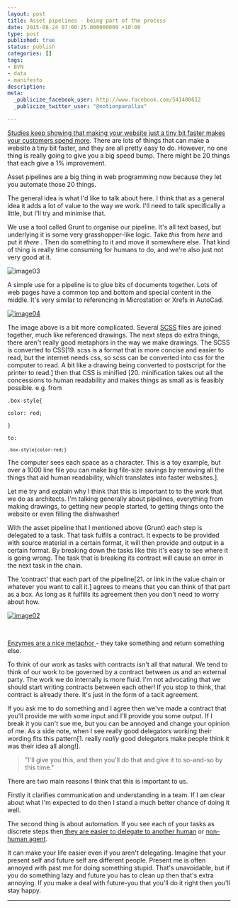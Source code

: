 ```yaml
---
layout: post
title: Asset pipelines - being part of the process
date: 2015-08-24 07:00:25.000000000 +10:00
type: post
published: true
status: publish
categories: []
tags:
- BVN
- data
- manifesto
description:
meta:
  _publicize_facebook_user: http://www.facebook.com/541400612
  _publicize_twitter_user: "@notionparallax"

---
```

<p><!--more--><a title="Google Research Blog | The latest news from Research at Google | Speed Matters" href="http://googleresearch.blogspot.com.au/2009/06/speed-matters.html">Studies keep showing that making your website just a tiny bit faster </a><a title="HOW ONE SECOND COULD COST AMAZON $1.6 BILLION IN SALES" href="http://www.fastcompany.com/1825005/how-one-second-could-cost-amazon-16-billion-sales">makes your customers spend more</a>. There are lots of things that can make a website a tiny bit faster, and they are all pretty easy to do. However, no one thing is really going to give you a big speed bump. There might be 20 things that each give a 1% improvement.</p>
<p>Asset pipelines are a big thing in web programming now because they let you automate those 20 things.</p>
<p>The general idea is what I'd like to talk about here. I think that as a general idea it adds a lot of value to the way we work. I'll need to talk specifically a little, but I'll try and minimise that.</p>
<p>We use a tool called Grunt to organise our pipeline. It's all text based, but underlying it is some very grasshopper-like logic. Take <em>this</em> from <em>here</em> and put it <em>there</em> . Then do something to it and move it somewhere else. That kind of thing is really time consuming for humans to do, and we're also just not very good at it.</p>
<p><img class="size-full wp-image-1849 alignnone" src="{{ site.baseurl }}/assets/image03.png" alt="image03" /></p>
<p>A simple use for a pipeline is to glue bits of documents together. Lots of web pages have a common top and bottom and special content in the middle. It's very similar to referencing in Microstation or Xrefs in AutoCad.</p>
<p><a href="/wordpress/wp-content/uploads/2015/08/image04.png" rel="attachment wp-att-1848"><img class="alignright size-full wp-image-1848" src="{{ site.baseurl }}/assets/image04.png" alt="image04" /></a></p>
<p>The image above is a bit more complicated. Several <a href="http://sass-lang.com/">SCSS</a> files are joined together, much like referenced drawings. The next steps do extra things, there aren't really good metaphors in the way we make drawings. The SCSS is converted to CSS[19. scss is a format that is more concise and easier to read, but the internet needs css, so scss can be converted into css for the computer to read. A bit like a drawing being converted to postscript for the printer to read.] then that CSS is minified [20. minification takes out all the concessions to human readability and makes things as small as is feasibly possible. e.g. from</p>
<p><code>.box-style{<br />
color: red;<br />
}<br />
to:<br />
<code>.box-style{color:red;}</code></code></p>
<p>The computer sees each space as a character. This is a toy example, but over a 1000 line file you can make big file-size savings by removing all the things that aid human readability, which translates into faster websites.].</p>
<p>Let me try and explain why I think that this is important to to the work that we do as architects. I'm talking generally about pipelines, everything from making drawings, to getting new people started, to getting things onto the website or even filling the dishwasher!</p>
<p>With the asset pipeline that I mentioned above (Grunt) each step is delegated to a task. That task fulfils a contract. It expects to be provided with source material in a certain format, it will then provide and output in a certain format. By breaking down the tasks like this it's easy to see where it is going wrong. The task that is breaking its contract will cause an error in the next task in the chain.</p>
<p>The ‘contract' that each part of the pipeline[21. or link in the value chain or whatever you want to call it.] agrees to means that you can think of that part as a box. As long as it fulfills its agreement then you don't need to worry about how.</p>
<p><a href="/wordpress/wp-content/uploads/2015/08/image02.jpg" rel="attachment wp-att-1850"><img class="size-full wp-image-1850 alignnone" src="{{ site.baseurl }}/assets/image02.jpg" alt="image02" /></a></p>
<p>&nbsp;</p>
<p class="c2 c4 c25"><a href="http://www.google.com/url?q=http%3A%2F%2Fwww.chem4kids.com%2Ffiles%2Fbio_enzymes.html&amp;sa=D&amp;sntz=1&amp;usg=AFQjCNGD-692o6iIs83aLNDP3BGhTvXbgg">Enzymes are a nice metaphor </a>- they take something and return something else.</p>
<p>To think of our work as tasks with contracts isn't all that natural. We tend to think of our work to be governed by a contract between us and an external party. The work we do internally is more fluid. I'm not advocating that we should start writing contracts between each other! If you stop to think, that contract is already there. It's just in the form of a tacit agreement.</p>
<p>If you ask me to do something and I agree then we've made a contract that you'll provide me with some input and I'll provide you some output. If I break it you can't sue me, but you can be annoyed and change your opinion of me. As a side note, when I see really good delegators working their wording fits this pattern[1. really <em>really</em> good delegators make people think it was their idea all along!].</p>
<blockquote><p>"I'll give you this, and then you'll do that and give it to so-and-so by this time."</p></blockquote>
<p>There are two main reasons I think that this is important to us.</p>
<p>Firstly it clarifies communication and understanding in a team. If I am clear about what I'm expected to do then I stand a much better chance of doing it well.</p>
<p>The second thing is about automation. If you see each of your tasks as discrete steps then<a href="http://notionparallax.co.uk/wordpress/?p=1768"> they are easier to delegate to another human</a> or <a href="http://www.bruno-latour.fr/sites/default/files/35-MIXING-H-ET-NH-GBpdf_0.pdf">non-human agent</a>.</p>
<p>It can make your life easier even if you aren't delegating. Imagine that your present self and future self are different people. Present me is often annoyed with past me for doing something stupid. That's unavoidable, but if you do something lazy and future you has to clean up then that's extra annoying. If you make a deal with future-you that you'll do it right then you'll stay happy.</p>
<hr />


[^1]: really <em>really</em> good delegators make people think it was their idea all along!

